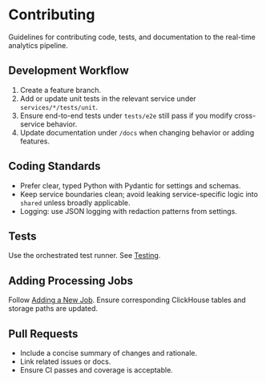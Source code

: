 # Contributing

Guidelines for contributing code, tests, and documentation to the real-time analytics pipeline.

## Development Workflow

1. Create a feature branch.
2. Add or update unit tests in the relevant service under `services/*/tests/unit`.
3. Ensure end-to-end tests under `tests/e2e` still pass if you modify cross-service behavior.
4. Update documentation under `/docs` when changing behavior or adding features.

## Coding Standards

- Prefer clear, typed Python with Pydantic for settings and schemas.
- Keep service boundaries clean; avoid leaking service-specific logic into `shared` unless broadly applicable.
- Logging: use JSON logging with redaction patterns from settings.

## Tests

Use the orchestrated test runner. See [Testing](../testing/README.md).

## Adding Processing Jobs

Follow [Adding a New Job](../adding_jobs.md). Ensure corresponding ClickHouse tables and storage paths are updated.

## Pull Requests

- Include a concise summary of changes and rationale.
- Link related issues or docs.
- Ensure CI passes and coverage is acceptable.
